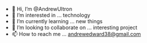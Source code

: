 - 👋 Hi, I’m @AndrewUltron
- 👀 I’m interested in ... technology 
- 🌱 I’m currently learning ... new things
- 💞️ I’m looking to collaborate on ... interesting project
- 📫 How to reach me ... andrewedward38@gmail.com

<!---
AndrewUltron/AndrewUltron is a ✨ special ✨ repository because its `README.md` (this file) appears on your GitHub profile.
You can click the Preview link to take a look at your changes.
--->
